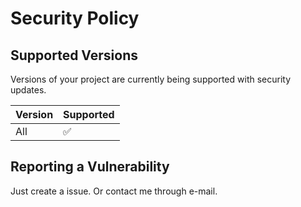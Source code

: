 # Security Policy

## Supported Versions

Versions of your project are
currently being supported with security updates.

| Version | Supported          |
| ------- | ------------------ |
| All   | :white_check_mark: |

## Reporting a Vulnerability

Just create a issue.
Or contact me through e-mail.
